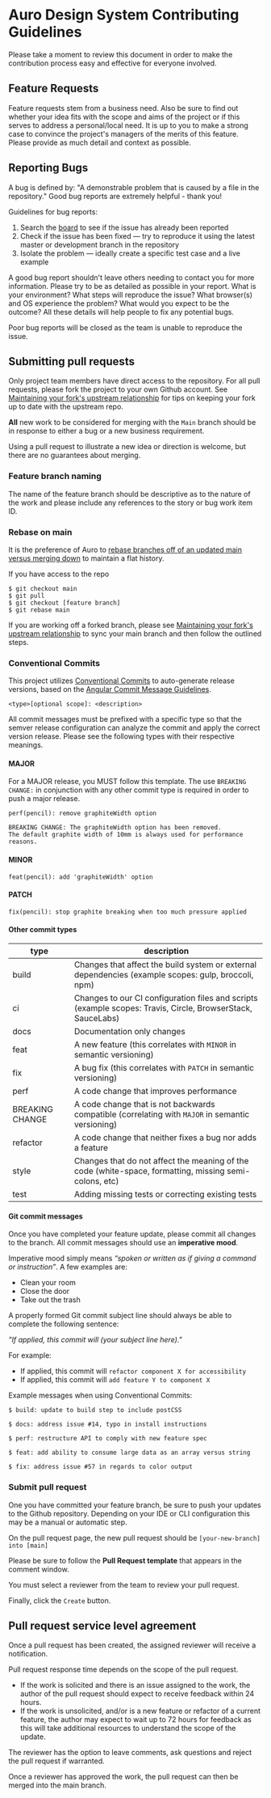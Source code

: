 # Auro Design System Contributing Guidelines

Please take a moment to review this document in order to make the contribution process easy and effective for everyone involved.

## Feature Requests

Feature requests stem from a business need. Also be sure to find out whether your idea fits with the scope and aims of the project or if this serves to address a personal/local need. It is up to you to make a strong case to convince the project's managers of the merits of this feature. Please provide as much detail and context as possible.

## Reporting Bugs

A bug is defined by: "A demonstrable problem that is caused by a file in the repository." Good bug reports are extremely helpful - thank you!

Guidelines for bug reports:

1. Search the [board](https://github.com/orgs/AlaskaAirlines/projects/1?card_filter_query=label%3A%22type%3A+bug%22) to see if the issue has already been reported
1. Check if the issue has been fixed — try to reproduce it using the latest master or development branch in the repository
1. Isolate the problem — ideally create a specific test case and a live example

A good bug report shouldn't leave others needing to contact you for more information. Please try to be as detailed as possible in your report. What is your environment? What steps will reproduce the issue? What browser(s) and OS experience the problem? What would you expect to be the outcome? All these details will help people to fix any potential bugs.

Poor bug reports will be closed as the team is unable to reproduce the issue.

## Submitting pull requests

Only project team members have direct access to the repository. For all pull requests, please fork the project to your own Github account. See [Maintaining your fork's upstream relationship](https://auro.alaskaair.com/contributing/upstream) for tips on keeping your fork up to date with the upstream repo.

**All** new work to be considered for merging with the `Main` branch should be in response to either a bug or a new business requirement.

Using a pull request to illustrate a new idea or direction is welcome, but there are no guarantees about merging. 

### Feature branch naming

The name of the feature branch should be descriptive as to the nature of the work and please include any references to the story or bug work item ID.

### Rebase on main

It is the preference of Auro to [rebase branches off of an updated main versus merging down](https://www.atlassian.com/git/tutorials/merging-vs-rebasing) to maintain a flat history.

If you have access to the repo

```
$ git checkout main
$ git pull
$ git checkout [feature branch]
$ git rebase main
```

If you are working off a forked branch, please see [Maintaining your fork's upstream relationship](https://auro.alaskaair.com/contributing/upstream) to sync your main branch and then follow the outlined steps.

### Conventional Commits

This project utilizes [Conventional Commits](https://www.conventionalcommits.org/) to auto-generate release versions, based on the [Angular Commit Message Guidelines](https://github.com/angular/angular/blob/22b96b9/CONTRIBUTING.md#-commit-message-guidelines).


```
<type>[optional scope]: <description>
```

All commit messages must be prefixed with a specific type so that the semver release configuration can analyze the commit and apply the correct version release. Please see the following types with their respective meanings.

#### MAJOR

For a MAJOR release, you MUST follow this template. The use `BREAKING CHANGE:` in conjunction with any other commit type is required in order to push a major release.

```
perf(pencil): remove graphiteWidth option

BREAKING CHANGE: The graphiteWidth option has been removed.
The default graphite width of 10mm is always used for performance reasons.
```

#### MINOR
```
feat(pencil): add 'graphiteWidth' option
```

#### PATCH
```
fix(pencil): stop graphite breaking when too much pressure applied
```

#### Other commit types

| type | description |
|---|---|
| build | Changes that affect the build system or external dependencies (example scopes: gulp, broccoli, npm) |
| ci | Changes to our CI configuration files and scripts (example scopes: Travis, Circle, BrowserStack, SauceLabs) |
| docs | Documentation only changes |
| feat | A new feature (this correlates with `MINOR` in semantic versioning) |
| fix | A bug fix (this correlates with `PATCH` in semantic versioning) |
| perf | A code change that improves performance |
| BREAKING CHANGE | A code change that is not backwards compatible (correlating with `MAJOR` in semantic versioning) |
| refactor | A code change that neither fixes a bug nor adds a feature |
| style | Changes that do not affect the meaning of the code (white-space, formatting, missing semi-colons, etc) |
| test | Adding missing tests or correcting existing tests  |

#### Git commit messages

Once you have completed your feature update, please commit all changes to the branch. All commit messages should use an **imperative mood**.

Imperative mood simply means _“spoken or written as if giving a command or instruction”_. A few examples are:

* Clean your room
* Close the door
* Take out the trash

A properly formed Git commit subject line should always be able to complete the following sentence:

_"If applied, this commit will (your subject line here)."_

For example:

* If applied, this commit will `refactor component X for accessibility`
* If applied, this commit will `add feature Y to component X`

Example messages when using Conventional Commits:

```
$ build: update to build step to include postCSS

$ docs: address issue #14, typo in install instructions

$ perf: restructure API to comply with new feature spec

$ feat: add ability to consume large data as an array versus string

$ fix: address issue #57 in regards to color output
```

### Submit pull request

One you have committed your feature branch, be sure to push your updates to the Github repository. Depending on your IDE or CLI configuration this may be a manual or automatic step.

On the pull request page, the new pull request should be `[your-new-branch] into [main]`

Please be sure to follow the **Pull Request template** that appears in the comment window.

You must select a reviewer from the team to review your pull request.

Finally, click the `Create` button.

## Pull request service level agreement 

Once a pull request has been created, the assigned reviewer will receive a notification. 

Pull request response time depends on the scope of the pull request. 

* If the work is solicited and there is an issue assigned to the work, the author of the pull request should expect to receive feedback within 24 hours. 
* If the work is unsolicited, and/or is a new feature or refactor of a current feature, the author may expect to wait up to 72 hours for feedback as this will take additional resources to understand the scope of the update.  

The reviewer has the option to leave comments, ask questions and reject the pull request if warranted.

Once a reviewer has approved the work, the pull request can then be merged into the main branch.
